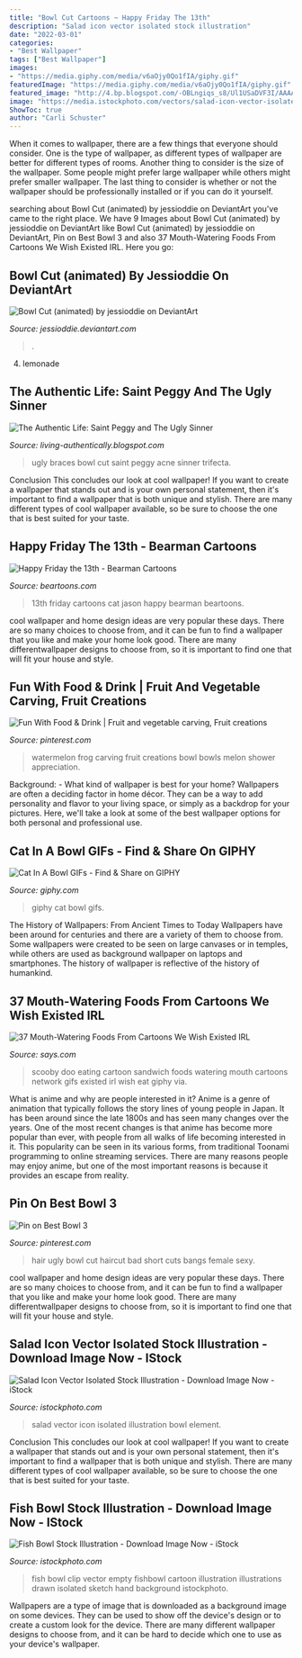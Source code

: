 ```yaml
---
title: "Bowl Cut Cartoons ~ Happy Friday The 13th"
description: "Salad icon vector isolated stock illustration"
date: "2022-03-01"
categories:
- "Best Wallpaper"
tags: ["Best Wallpaper"]
images:
- "https://media.giphy.com/media/v6aOjy0Qo1fIA/giphy.gif"
featuredImage: "https://media.giphy.com/media/v6aOjy0Qo1fIA/giphy.gif"
featured_image: "http://4.bp.blogspot.com/-OBLngiqs_s8/Ul1USaDVF3I/AAAAAAAABms/pDn-3dbP_Vk/s1600/uglybill.png"
image: "https://media.istockphoto.com/vectors/salad-icon-vector-isolated-vector-id984186952"
ShowToc: true
author: "Carli Schuster"
---
```



When it comes to wallpaper, there are a few things that everyone should consider. One is the type of wallpaper, as different types of wallpaper are better for different types of rooms. Another thing to consider is the size of the wallpaper. Some people might prefer large wallpaper while others might prefer smaller wallpaper. The last thing to consider is whether or not the wallpaper should be professionally installed or if you can do it yourself.

	

		
searching about Bowl Cut (animated) by jessioddie on DeviantArt you've came to the right place. We have 9 Images about Bowl Cut (animated) by jessioddie on DeviantArt like Bowl Cut (animated) by jessioddie on DeviantArt, Pin on Best Bowl 3 and also 37 Mouth-Watering Foods From Cartoons We Wish Existed IRL. Here you go:
		
    
## Bowl Cut (animated) By Jessioddie On DeviantArt

<img loading=lazy src="http://orig04.deviantart.net/2beb/f/2014/281/0/9/bowl_cut__animated__by_jessioddie-d821aer.png" onerror="this.onerror=null;this.src='https://tse4.mm.bing.net/th?id=OIP.kEduerq1PwgQ6WcE4TZ7XwHaIt&amp;pid=15.1';" alt="Bowl Cut (animated) by jessioddie on DeviantArt">

_Source: jessioddie.deviantart.com_

>. 

	

4. lemonade 

    
## The Authentic Life: Saint Peggy And The Ugly Sinner

<img loading=lazy src="http://4.bp.blogspot.com/-OBLngiqs_s8/Ul1USaDVF3I/AAAAAAAABms/pDn-3dbP_Vk/s1600/uglybill.png" onerror="this.onerror=null;this.src='https://tse3.mm.bing.net/th?id=OIP.41M-hs4dCYv4wkqRBsYbvgHaIO&amp;pid=15.1';" alt="The Authentic Life: Saint Peggy and The Ugly Sinner">

_Source: living-authentically.blogspot.com_

>ugly braces bowl cut saint peggy acne sinner trifecta. 

	

Conclusion
This concludes our look at cool wallpaper! If you want to create a wallpaper that stands out and is your own personal statement, then it's important to find a wallpaper that is both unique and stylish. There are many different types of cool wallpaper available, so be sure to choose the one that is best suited for your taste.

    
## Happy Friday The 13th - Bearman Cartoons

<img loading=lazy src="https://i1.wp.com/beartoons.com/wp-content/uploads/2015/02/Bearman-Cartoons-Friday-the-13th-Jason-Black-Cat.png?resize=600%2C555" onerror="this.onerror=null;this.src='https://tse2.mm.bing.net/th?id=OIP.UUv7tufdp9Ek_2TtO2_v5wHaG2&amp;pid=15.1';" alt="Happy Friday the 13th - Bearman Cartoons">

_Source: beartoons.com_

>13th friday cartoons cat jason happy bearman beartoons. 

	

cool wallpaper and home design ideas are very popular these days. There are so many choices to choose from, and it can be fun to find a wallpaper that you like and make your home look good. There are many differentwallpaper designs to choose from, so it is important to find one that will fit your house and style.

    
## Fun With Food &amp; Drink | Fruit And Vegetable Carving, Fruit Creations

<img loading=lazy src="https://i.pinimg.com/originals/07/bd/0e/07bd0e52843fdbaca5c93da3eb1fd184.jpg" onerror="this.onerror=null;this.src='https://tse3.mm.bing.net/th?id=OIP.xVUnnt9My2QRcSI0GJUjfQHaFp&amp;pid=15.1';" alt="Fun With Food &amp; Drink | Fruit and vegetable carving, Fruit creations">

_Source: pinterest.com_

>watermelon frog carving fruit creations bowl bowls melon shower appreciation. 

	

Background: - What kind of wallpaper is best for your home?
Wallpapers are often a deciding factor in home décor. They can be a way to add personality and flavor to your living space, or simply as a backdrop for your pictures. Here, we'll take a look at some of the best wallpaper options for both personal and professional use.

    
## Cat In A Bowl GIFs - Find &amp; Share On GIPHY

<img loading=lazy src="https://media.giphy.com/media/v6aOjy0Qo1fIA/giphy.gif" onerror="this.onerror=null;this.src='https://tse4.mm.bing.net/th?id=OIP.Q6TOXUXbXBn-naJOkGDsxAHaIP&amp;pid=15.1';" alt="Cat In A Bowl GIFs - Find &amp; Share on GIPHY">

_Source: giphy.com_

>giphy cat bowl gifs. 

	

The History of Wallpapers: From Ancient Times to Today
Wallpapers have been around for centuries and there are a variety of them to choose from. Some wallpapers were created to be seen on large canvases or in temples, while others are used as background wallpaper on laptops and smartphones. The history of wallpaper is reflective of the history of humankind.

    
## 37 Mouth-Watering Foods From Cartoons We Wish Existed IRL

<img loading=lazy src="https://images.says.com/uploads/story_source/source_image/570482/2a25.gif" onerror="this.onerror=null;this.src='https://tse2.mm.bing.net/th?id=OIP.eGDJWW7DApakNaqRr7NcjQHaFj&amp;pid=15.1';" alt="37 Mouth-Watering Foods From Cartoons We Wish Existed IRL">

_Source: says.com_

>scooby doo eating cartoon sandwich foods watering mouth cartoons network gifs existed irl wish eat giphy via. 

	

What is anime and why are people interested in it?
Anime is a genre of animation that typically follows the story lines of young people in Japan. It has been around since the late 1800s and has seen many changes over the years. One of the most recent changes is that anime has become more popular than ever, with people from all walks of life becoming interested in it. This popularity can be seen in its various forms, from traditional Toonami programming to online streaming services. There are many reasons people may enjoy anime, but one of the most important reasons is because it provides an escape from reality.

    
## Pin On Best Bowl 3

<img loading=lazy src="https://i.pinimg.com/originals/3f/3b/97/3f3b9748a35b07d747f84880b600c242.jpg" onerror="this.onerror=null;this.src='https://tse4.mm.bing.net/th?id=OIP.EaYXsAoaUBZwhzg1H4UIAwHaHa&amp;pid=15.1';" alt="Pin on Best Bowl 3">

_Source: pinterest.com_

>hair ugly bowl cut haircut bad short cuts bangs female sexy. 

	

cool wallpaper and home design ideas are very popular these days. There are so many choices to choose from, and it can be fun to find a wallpaper that you like and make your home look good. There are many differentwallpaper designs to choose from, so it is important to find one that will fit your house and style.

    
## Salad Icon Vector Isolated Stock Illustration - Download Image Now - IStock

<img loading=lazy src="https://media.istockphoto.com/vectors/salad-icon-vector-isolated-vector-id984186952" onerror="this.onerror=null;this.src='https://tse2.mm.bing.net/th?id=OIP.JWXRcZ0HjiInL76mVcdVIgHaHa&amp;pid=15.1';" alt="Salad Icon Vector Isolated Stock Illustration - Download Image Now - iStock">

_Source: istockphoto.com_

>salad vector icon isolated illustration bowl element. 

	

Conclusion
This concludes our look at cool wallpaper! If you want to create a wallpaper that stands out and is your own personal statement, then it's important to find a wallpaper that is both unique and stylish. There are many different types of cool wallpaper available, so be sure to choose the one that is best suited for your taste.

    
## Fish Bowl Stock Illustration - Download Image Now - IStock

<img loading=lazy src="https://media.istockphoto.com/vectors/fish-bowl-vector-id510326270" onerror="this.onerror=null;this.src='https://tse1.mm.bing.net/th?id=OIP.9q_TIxOXvUFVNChNkBjLPwHaHD&amp;pid=15.1';" alt="Fish Bowl Stock Illustration - Download Image Now - iStock">

_Source: istockphoto.com_

>fish bowl clip vector empty fishbowl cartoon illustration illustrations drawn isolated sketch hand background istockphoto. 

	

Wallpapers are a type of image that is downloaded as a background image on some devices. They can be used to show off the device's design or to create a custom look for the device. There are many different wallpaper designs to choose from, and it can be hard to decide which one to use as your device's wallpaper.

